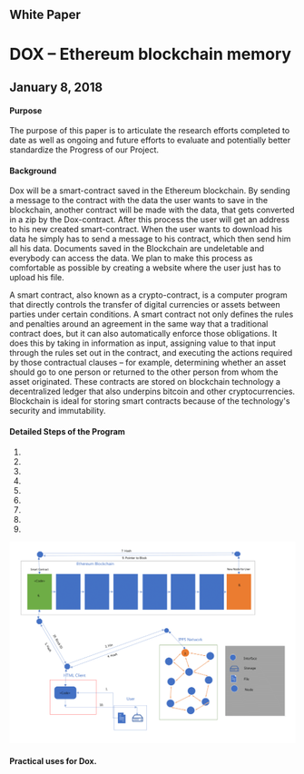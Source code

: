 ## White Paper 

# DOX – Ethereum blockchain memory

## January 8, 2018 

#### Purpose 

The purpose of this paper is to articulate the research efforts completed to date as well as ongoing and future efforts to evaluate and potentially better standardize the Progress of our Project.

#### Background 

Dox will be a smart-contract saved in the Ethereum blockchain. By sending a message to the contract with the data the user wants to save in the blockchain, another contract will be made with the data,
that gets converted in a zip by the Dox-contract. After this process the user will get an address to his new created smart-contract. When the user wants to download his data he simply has to send a 
message to his contract, which then send him all his data. Documents saved in the Blockchain are undeletable and everybody can access the data. We plan to make this process as comfortable as possible
by creating a website where the user just has to upload his file.

A smart contract, also known as a crypto-contract, is a computer program that directly controls the transfer of digital currencies or assets between parties under certain conditions. A smart contract
not only defines the rules and penalties around an agreement in the same way that a traditional contract does, but it can also automatically enforce those obligations. It does this by taking in 
information as input, assigning value to that input through the rules set out in the contract, and executing the actions required by those contractual clauses – for example, determining whether 
an asset should go to one person or returned to the other person from whom the asset originated. These contracts are stored on blockchain technology a decentralized ledger that also underpins
bitcoin and other cryptocurrencies. Blockchain is ideal for storing smart contracts because of the technology's security and immutability.

#### Detailed Steps of the Program

1. 
2.
3.
4.
5.
6.
7.
8.
9.


![](https://github.com/TanzerRafael/Dox/blob/master/Dox.png "Logo Title Text 1")


#### Practical uses for Dox.

